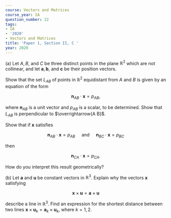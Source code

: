 ```yaml
---
course: Vectors and Matrices
course_year: IA
question_number: 22
tags:
- IA
- '2020'
- Vectors and Matrices
title: 'Paper 1, Section II, C '
year: 2020
---
```




(a) Let $A, B$, and $C$ be three distinct points in the plane $\mathbb{R}^{2}$ which are not collinear, and let $\mathbf{a}, \mathbf{b}$, and $\mathbf{c}$ be their position vectors.

Show that the set $L_{A B}$ of points in $\mathbb{R}^{2}$ equidistant from $A$ and $B$ is given by an equation of the form

$$\mathbf{n}_{A B} \cdot \mathbf{x}=p_{A B},$$

where $\mathbf{n}_{A B}$ is a unit vector and $p_{A B}$ is a scalar, to be determined. Show that $L_{A B}$ is perpendicular to $\overrightarrow{A B}$.

Show that if $\mathbf{x}$ satisfies

$$\mathbf{n}_{A B} \cdot \mathbf{x}=p_{A B} \quad \text { and } \quad \mathbf{n}_{B C} \cdot \mathbf{x}=p_{B C}$$

then

$$\mathbf{n}_{C A} \cdot \mathbf{x}=p_{C A} .$$

How do you interpret this result geometrically?

(b) Let $\mathbf{a}$ and $\mathbf{u}$ be constant vectors in $\mathbb{R}^{3}$. Explain why the vectors $\mathbf{x}$ satisfying

$$\mathbf{x} \times \mathbf{u}=\mathbf{a} \times \mathbf{u}$$

describe a line in $\mathbb{R}^{3}$. Find an expression for the shortest distance between two lines $\mathbf{x} \times \mathbf{u}_{k}=\mathbf{a}_{k} \times \mathbf{u}_{k}$, where $k=1,2$.